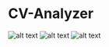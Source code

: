 # CV-Analyzer

![alt text](https://imgur.com/BIiwrHy)
![alt text](https://imgur.com/ckjBDqI)
![alt text](https://imgur.com/FVzl4gu)





